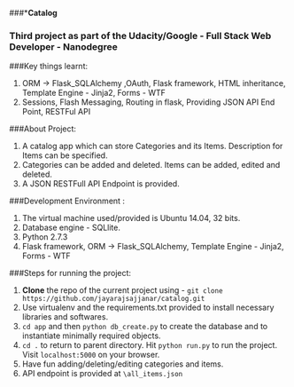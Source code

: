 ###*******************Catalog******************

###             Third project as part of the Udacity/Google - Full Stack Web Developer - Nanodegree
 
###Key things learnt:
1. ORM -> Flask_SQLAlchemy ,OAuth, Flask framework, HTML inheritance, Template Engine - Jinja2, Forms - WTF
2. Sessions, Flash Messaging, Routing in flask, Providing JSON API End Point, RESTFul API


###About Project:
1. A catalog app which can store Categories and its Items. Description for Items can be specified.
2. Categories can be added and deleted. Items can be added, edited and deleted.
3. A JSON RESTFull API Endpoint is provided.

###Development Environment :
1. The virtual machine used/provided is Ubuntu 14.04, 32 bits.
2. Database engine - SQLlite.
3. Python 2.7.3
4. Flask framework, ORM -> Flask_SQLAlchemy, Template Engine - Jinja2, Forms - WTF

###Steps for running the project:
1. **Clone** the repo of the current project using - `git clone https://github.com/jayarajsajjanar/catalog.git` 
2.  Use virtualenv and the requirements.txt provided to install necessary libraries and softwares.
2. `cd app` and then  `python db_create.py` to create the database and to instantiate minimally required objects.
3. `cd .` to return to parent directory. Hit `python run.py` to run the project. Visit `localhost:5000` on your browser.
4.  Have fun adding/deleting/editing categories and items.
5.  API endpoint is provided at `\all_items.json`

      

